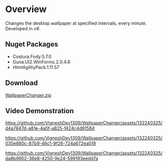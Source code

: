 # Overview
Changes the desktop wallpaper at specified intervals, every minute. Developed in c#.

## Nuget Packages
* Costura.Fody.5.7.0
* Guna.UI2.WinForms.2.0.4.6
* HtmlAgilityPack.1.11.57

## Download
[WallpaperChanger.zip](https://github.com/VigneshDev1309/WallpaperChanger/releases/tag/Release)

## Video Demonstration
https://github.com/VigneshDev1309/WallpaperChanger/assets/132240325/d4a7847d-a81e-4a0f-a825-f424c4d9158d

https://github.com/VigneshDev1309/WallpaperChanger/assets/132240325/035e880c-87b9-46c1-9f26-724a672ea018

https://github.com/VigneshDev1309/WallpaperChanger/assets/132240325/da8b9902-36e8-4250-9e24-599193eedd7a
